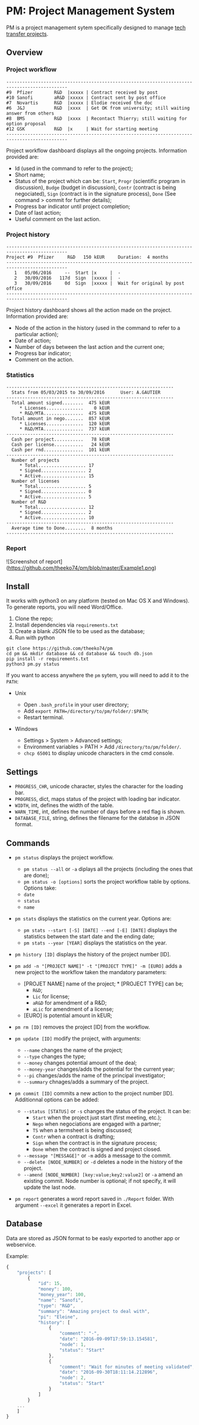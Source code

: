 PM: Project Management System
=======================================

PM is a project management sytem specifically designed to manage [tech transfer projects](https://en.wikipedia.org/wiki/Technology_transfer).


## Overview

### Project workflow

```
---------------------------------------------------------------------------------------------
#9  Pfizer        R&D  |xxxxx | Contract received by post          
#10 Sanofi        aR&D |xxxxx | Contract sent by post office       
#7  Novartis      R&D  |xxxxx | Elodie received the doc            
#6  J&J           R&D  |xxxx  | Get OK from university; still waiting answer from others
#8  BMS           R&D  |xxxx  | Recontact Thierry; still waiting for option proposal
#12 GSK           R&D  |x     | Wait for starting meeting 
---------------------------------------------------------------------------------------------           
```

Project workflow dashboard displays all the ongoing projects.
Information provided are:
* Id (used in the command to refer to the project);
* Short name;
* Status of the project which can be: `Start`, `Progr` (scientific program in discussion), `Budge` (budget in discussion), `Contr` (contract is being negociated), `Sign` (contract is in the signature process), `Done` (See command > commit for further details);
* Progress bar indicator until project completion;
* Date of last action;
* Useful comment on the last action.



### Project history

```
---------------------------------------------------------------------------------------------
Project #9  Pfizer     R&D   150 kEUR     Duration:  4 months
---------------------------------------------------------------------------------------------
   1   05/06/2016     --  Start |x     |  -                                  
   2   30/09/2016   117d  Sign  |xxxxx |  -                                  
   3   30/09/2016     0d  Sign  |xxxxx |  Wait for original by post office
---------------------------------------------------------------------------------------------    
```

Project history dashboard shows all the action made on the project.
Information provided are:
* Node of the action in the history (used in the command to refer to a particular action);
* Date of action;
* Number of days between the last action and the current one;
* Progress bar indicator;
* Comment on the action.



### Statistics

```
---------------------------------------------------------------
  Stats from 05/03/2015 to 30/09/2016      User: A.GAUTIER
---------------------------------------------------------------
  Total amount signed........  475 kEUR
     * Licenses..............    0 kEUR
     * R&D/MTA...............  475 kEUR
  Total amount in nego.......  857 kEUR
     * Licenses..............  120 kEUR
     * R&D/MTA...............  737 kEUR
---------------------------------------------------------------
  Cash per project...........   78 kEUR
  Cash per license...........   24 kEUR
  Cash per rnd...............  101 kEUR
---------------------------------------------------------------
  Number of projects
     * Total.................. 17
     * Signed................. 2
     * Active................. 15
  Number of licenses
     * Total.................. 5
     * Signed................. 0
     * Active................. 5
  Number of R&D
     * Total.................. 12
     * Signed................. 2
     * Active................. 10
---------------------------------------------------------------
  Average time to Done........  8 months
---------------------------------------------------------------
```


### Report

![Screenshot of report]
(https://github.com/theeko74/pm/blob/master/Example1.png)


## Install

It works with python3 on any platform (tested on Mac OS X and Windows).
To generate reports, you will need Word/Office.

1. Clone the repo;
2. Install dependencies via `requirements.txt`
3. Create a blank JSON file to be used as the database;
4. Run with python

```
git clone https://github.com/theeko74/pm
cd pm && mkdir database && cd database && touch db.json
pip install -r requirements.txt
python3 pm.py status
```

If you want to access anywhere the `pm` sytem, you will need to add it to the `PATH`:
* Unix
  * Open `.bash_profile` in your user directory;
  * Add `export PATH=/directory/to/pm/folder/:$PATH`;
  * Restart terminal.

* Windows
  * Settings > System > Advanced settings;
  * Environment variables > PATH > Add `/directory/to/pm/folder/`.
  * `chcp 65001` to display unicode characters in the cmd console.



## Settings

* `PROGRESS_CHR`, unicode character, styles the character for the loading bar.
* `PROGRESS`, dict, maps status of the project with loading bar indicator.
* `WIDTH`, int, defines the width of the table.
* `WARN_TIME`, int, defines the number of days before a red flag is shown.
* `DATABASE_FILE`, string, defines the filename for the databse in JSON format.



## Commands

* `pm status` displays the project workflow.
	* `pm status --all` or `-a` diplays all the projects (including the ones that are done);
	* `pm status -o [options]` sorts the project workflow table by options. Options take:
    * `date`
    * `status`
    * `name`

* `pm stats` displays the statistics on the current year. Options are:
	* `pm stats --start [-S] [DATE] --end [-E] [DATE]` displays the statistics between the start date and the ending date;
	* `pm stats --year [YEAR]` displays the statistics on the year.

* `pm history [ID]` displays the history of the project number [ID].

* `pm add -n "[PROJECT NAME]" -t "[PROJECT TYPE]" -m [EURO]` adds a new project to the workflow taken the mandatory parameters:
	* [PROJET NAME] name of the project;
	* [PROJECT TYPE] can be;
		* `R&D`;
		* `Lic` for license;
		* `aR&D` for amendment of a R&D;
		* `aLic` for amendment of a license;
	* [EURO] is potential amount in kEUR;

* `pm rm [ID]` removes the project [ID] from the workflow.

* `pm update [ID]` modify the project, with arguments:
  * `--name` changes the name of the project;
  * `--type` changes the type;
  * `--money` changes potential amount of the deal;
  * `--money-year` changes/adds the potential for the current year;
  * `--pi` changes/adds the name of the principal investigator;
  * `--summary` chnages/adds a summary of the project.


* `pm commit [ID]` commits a new action to the project number [ID]. Additionnal options can be added:
	* `--status [STATUS]` or `-s` changes the status of the project. It can be:
		* `Start` when the project just start (first meeting, etc.);
		* `Nego` when negociations are engaged with a partner;
		* `TS` when a termsheet is being discussed;
		* `Contr` when a contract is drafting;
		* `Sign` when the contract is in the signature process;
		* `Done` when the contract is signed and project closed.
	* `--message "[MESSAGE]"` or `-m` adds a message to the commit.
	* `--delete [NODE_NUMBER]` or `-d` deletes a node in the history of the project.
  * `--amend [NODE_NUMBER] [key:value;key2:value2]` or `-a` amend an existing commit. Node number is optional; if not specify, it will update the last node.

* `pm report` generates a word report saved in `./Report` folder. With argument `--excel` it generates a report in Excel.


## Database

Data are stored as JSON format to be easly exported to another app or webservice.

Example:
```javascript
{
    "projects": [
        {	
        	"id": 15,
            "money": 100,
            "money_year": 100,
            "name": "Sanofi",
            "type": "R&D",
            "summary": "Amazing project to deal with",
            "pi": "Eleine",
            "history": [
                {
                    "comment": "-",
                    "date": "2016-09-09T17:59:13.154581",
                    "node": 1,
                    "status": "Start"
                },
                {
                    "comment": "Wait for minutes of meeting validated",
                    "date": "2016-09-30T18:11:14.212896",
                    "node": 2,
                    "status": "Start"
                }
            ]
        }
	...
	]
}
```


